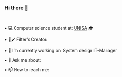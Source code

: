 ### Hi there 👋 
<br>
<p> • 💻 Computer science student at: <a href="https://www.unisa.it">UNISA</a> 🎓 </p>

<p>• 📱🖌 Filter's Creator: </p>

<p> • 🔭 I’m currently working on: System design IT-Manager </p>


<p> • 💬 Ask me about: </p>

<p> • 📫 How to reach me: </p>



